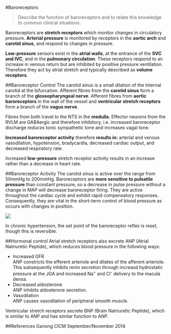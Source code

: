 #Baroreceptors
> Describe the function of baroreceptors and to relate this knowledge to common clinical situations.

Baroreceptors are **stretch receptors** which monitor changes in circulatory pressure. **Arterial pressure** is monitored by receptors in the **aortic arch** and **carotid sinus**, and respond to changes in pressure.

**Low-pressure** sensors exist in the **atrial walls**, at the entrance of the **SVC and IVC**, and in the **pulmonary circulation**. These receptors respond to an increase in venous return but are inhibited by positive pressure ventilation. Therefore they act by atrial stretch and typically described as **volume receptors**.

##Baroreceptor Control
The carotid sinus is a small dilation of the internal carotid at the bifurcation. Afferent fibres from the **carotid sinus** form a branch of the **glossopharyngeal nerve**. Afferent fibres from **aortic baroreceptors** in the wall of the vessel and **ventricular stretch receptors** form a branch of the **vagus nerve**.

Fibres from both travel to the NTS in the **medulla**. Effector neurons from the RVLM are GABAergic and therefore inhibitory, i.e. increased baroreceptor discharge *reduces* tonic sympathetic tone and increases vagal tone.

**Increased baroreceptor activity** therefore **results in:** arterial and venous vasodilation, hypotension, bradycardia, decreased cardiac output, and decreased respiratory rate.

Increased **low-pressure** stretch receptor activity results in an increase rather than a decrease in heart rate.

##Baroreceptor Activity
The carotid sinus is active over the range from 50mmHg to 200mmHg. Baroreceptors are **more sensitive to pulsatile pressure** than constant pressure, so a decrease in pulse pressure without a change in MAP will decrease baroreceptor firing. They are active throughout the cardiac cycle and exhibit rapid compensatory responses. Consequently, they are vital in the short-term control of blood pressure as occurs with changes in position.

![](http://i.imgur.com/2nOKtB8.jpg?2)

In chronic hypertension, the set point of the baroreceptor reflex is reset, though this is reversible.

##Hormonal control
Atrial stretch receptors also excrete ANP (Atrial Natriuretic Peptide), which reduces blood pressure in the following ways:
* Increased GFR  
  ANP constricts the efferent arteriole and dilates of the afferent arteriole. This subsequently inhibits renin secretion through increasd hydrostatic pressure at the JGA and increased Na<sup>+</sup> and Cl<sup>-</sup> delivery to the macula densa.
* Decreased aldosterone  
  ANP inhibits aldosterone secretion.
* Vasodilation  
  ANP causes vasodilation of peripheral smooth muscle.


Ventricular stretch receptors secrete BNP (Brain Natriuretic Peptide), which is similar to ANP and has similar function to ANP.

##References
Ganong
CICM September/November 2014